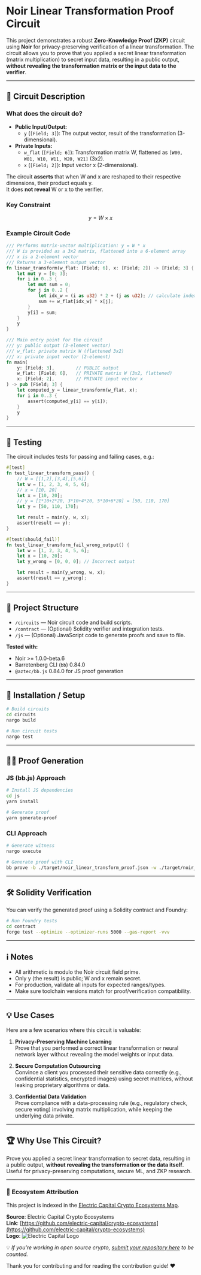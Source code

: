 # Noir Linear Transformation Proof Circuit

This project demonstrates a robust **Zero-Knowledge Proof (ZKP)** circuit using **Noir** for privacy-preserving verification of a linear transformation. The circuit allows you to prove that you applied a secret linear transformation (matrix multiplication) to secret input data, resulting in a public output, **without revealing the transformation matrix or the input data to the verifier**.

---

## 📝 Circuit Description

### What does the circuit do?

- **Public Input/Output:**
  - `y` (`[Field; 3]`): The output vector, result of the transformation (3-dimensional).
- **Private Inputs:**
  - `w_flat` (`[Field; 6]`): Transformation matrix W, flattened as `[W00, W01, W10, W11, W20, W21]` (3x2).
  - `x` (`[Field; 2]`): Input vector x (2-dimensional).

The circuit **asserts** that when W and x are reshaped to their respective dimensions, their product equals y.  
It does **not reveal** W or x to the verifier.

### Key Constraint

$$
y = W \times x
$$

### Example Circuit Code

```rust
/// Performs matrix-vector multiplication: y = W * x
/// W is provided as a 3x2 matrix, flattened into a 6-element array
/// x is a 2-element vector
/// Returns a 3-element output vector
fn linear_transform(w_flat: [Field; 6], x: [Field; 2]) -> [Field; 3] {
    let mut y = [0; 3];
    for i in 0..3 {
        let mut sum = 0;
        for j in 0..2 {
            let idx_w = (i as u32) * 2 + (j as u32); // calculate index for flattened W
            sum += w_flat[idx_w] * x[j];
        }
        y[i] = sum;
    }
    y
}

/// Main entry point for the circuit
/// y: public output (3-element vector)
/// w_flat: private matrix W (flattened 3x2)
/// x: private input vector (2-element)
fn main(
    y: [Field; 3],        // PUBLIC output
    w_flat: [Field; 6],   // PRIVATE matrix W (3x2, flattened)
    x: [Field; 2],        // PRIVATE input vector x
) -> pub [Field; 3] {
    let computed_y = linear_transform(w_flat, x);
    for i in 0..3 {
        assert(computed_y[i] == y[i]);
    }
    y
}
```

---

## 🧪 Testing

The circuit includes tests for passing and failing cases, e.g.:

```rust
#[test]
fn test_linear_transform_pass() {
    // W = [[1,2],[3,4],[5,6]]
    let w = [1, 2, 3, 4, 5, 6];
    // x = [10, 20]
    let x = [10, 20];
    // y = [1*10+2*20, 3*10+4*20, 5*10+6*20] = [50, 110, 170]
    let y = [50, 110, 170];

    let result = main(y, w, x);
    assert(result == y);
}

#[test(should_fail)]
fn test_linear_transform_fail_wrong_output() {
    let w = [1, 2, 3, 4, 5, 6];
    let x = [10, 20];
    let y_wrong = [0, 0, 0]; // Incorrect output

    let result = main(y_wrong, w, x);
    assert(result == y_wrong);
}
```

---

## 📁 Project Structure

- `/circuits` — Noir circuit code and build scripts.
- `/contract` — (Optional) Solidity verifier and integration tests.
- `/js` — (Optional) JavaScript code to generate proofs and save to file.

**Tested with:**

- Noir >= 1.0.0-beta.6
- Barretenberg CLI (`bb`) 0.84.0
- `@aztec/bb.js` 0.84.0 for JS proof generation

---

## 🚀 Installation / Setup

```bash
# Build circuits
cd circuits
nargo build

# Run circuit tests
nargo test
```

---

## 🧑‍💻 Proof Generation

### JS (bb.js) Approach

```bash
# Install JS dependencies
cd js
yarn install

# Generate proof
yarn generate-proof
```

### CLI Approach

```bash
# Generate witness
nargo execute

# Generate proof with CLI
bb prove -b ./target/noir_linear_transform_proof.json -w ./target/noir_linear_transform_proof.gz -o ./target --oracle_hash keccak
```

---

## 🛠️ Solidity Verification

You can verify the generated proof using a Solidity contract and Foundry:

```bash
# Run Foundry tests
cd contract
forge test --optimize --optimizer-runs 5000 --gas-report -vvv
```

---

## ℹ️ Notes

- All arithmetic is modulo the Noir circuit field prime.
- Only y (the result) is public; W and x remain secret.
- For production, validate all inputs for expected ranges/types.
- Make sure toolchain versions match for proof/verification compatibility.

---

## 💡 Use Cases

Here are a few scenarios where this circuit is valuable:

1. **Privacy-Preserving Machine Learning**  
   Prove that you performed a correct linear transformation or neural network layer without revealing the model weights or input data.

2. **Secure Computation Outsourcing**  
   Convince a client you processed their sensitive data correctly (e.g., confidential statistics, encrypted images) using secret matrices, without leaking proprietary algorithms or data.

3. **Confidential Data Validation**  
   Prove compliance with a data-processing rule (e.g., regulatory check, secure voting) involving matrix multiplication, while keeping the underlying data private.

---

## 🏆 Why Use This Circuit?

Prove you applied a secret linear transformation to secret data, resulting in a public output, **without revealing the transformation or the data itself**.  
Useful for privacy-preserving computations, secure ML, and ZKP research.

---
### 🧭 Ecosystem Attribution

This project is indexed in the [Electric Capital Crypto Ecosystems Map](https://github.com/electric-capital/crypto-ecosystems).

**Source**: Electric Capital Crypto Ecosystems  
**Link**: [https://github.com/electric-capital/crypto-ecosystems](https://github.com/electric-capital/crypto-ecosystems)  
**Logo**: ![Electric Capital Logo](https://avatars.githubusercontent.com/u/44590959?s=200&v=4)

💡 _If you’re working in open source crypto, [submit your repository here](https://github.com/electric-capital/crypto-ecosystems) to be counted._

Thank you for contributing and for reading the contribution guide! ❤️
